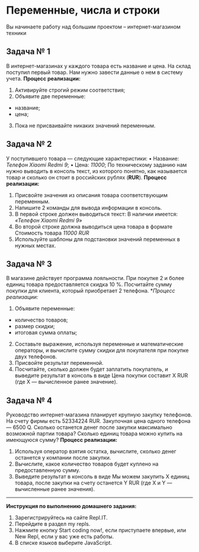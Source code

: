 # Переменные, числа и строки
 
Вы начинаете работу над большим проектом – интернет-магазином техники

## Задача № 1

В интернет-магазинах у каждого товара есть название и цена.
На склад поступил первый товар. Нам нужно завести данные о нем в систему учета.
**Процесс реализации:**
1.	Активируйте строгий режим соответствия;
2.	Объявите две переменные:
- название;
- цена;
3.	Пока не присваивайте никаких значений переменным.

## Задача № 2

У поступившего товара — следующие характеристики:
•	Название: *Телефон Xiaomi Redmi 9*;
•	Цена: *11000*;
По техническому заданию нам нужно выводить в консоль текст, из которого понятно, как называется товар и сколько он стоит в российских рублях (**RUR**).
**Процесс реализации:**
1.	Присвойте значения из описания товара соответствующим переменным.
2.	Напишите 2 команды для вывода информации в консоль.
3.	В первой строке должен выводиться текст: В наличии имеется: *«Телефон Xiaomi Redmi 9»*
4.	Во второй строке должна выводиться цена товара в формате Стоимость товара *11000 RUR*
5.	Используйте шаблоны для подстановки значений переменных в нужных местах.

## Задача № 3

В магазине действует программа лояльности. При покупке 2 и более единиц товара предоставляется скидка 10 %. Посчитайте сумму покупки для клиента, который приобретает 2 телефона.
**Процесс реализации:*
1.	Объявите переменные:
- количество товаров;
- размер скидки;
- итоговая сумма оплаты;
2.	Составьте выражение, используя переменные и математические операторы, и вычислите сумму скидки для покупателя при покупке двух телефонов.
3.	Присвойте результат переменной.
4.	Посчитайте, сколько должен будет заплатить покупатель, и выведите результат в консоль в виде Цена покупки составит X RUR (где Х — вычисленное ранее значение).

## Задача № 4

Руководство интернет-магазина планирует крупную закупку телефонов. На счету фирмы есть 52334224 RUR. Закупочная цена одного телефона — 6500 Q. Сколько останется денег после закупки максимально возможной партии товара? Сколько единиц товара можно купить на имеющуюся сумму?
**Процесс реализации:**
1.	Используя оператор взятия остатка, вычислите, сколько денег останется у компании после закупки.
2.	Вычислите, какое количество товаров будет куплено на предоставленную сумму.
3.	Выведите результат в консоль в виде Мы можем закупить X единиц товара, после закупки на счету останется Y RUR (где Х и Y — вычисленные ранее значения).
---
**Инструкция по выполнению домашнего задания:**
1.	Зарегистрируйтесь на сайте Repl.IT.
2.	Перейдите в раздел my repls.
3.	Нажмите кнопку Start coding now!, если приступаете впервые, или New Repl, если у вас уже есть работы.
4.	В списке языков выберите JavaScript.
